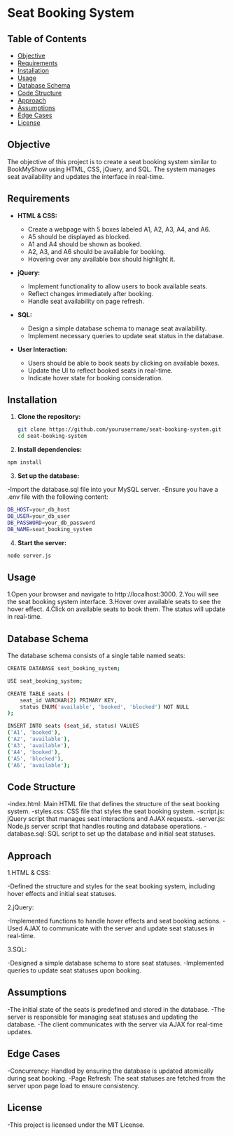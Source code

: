 # Seat Booking System

## Table of Contents
- [Objective](#objective)
- [Requirements](#requirements)
- [Installation](#installation)
- [Usage](#usage)
- [Database Schema](#database-schema)
- [Code Structure](#code-structure)
- [Approach](#approach)
- [Assumptions](#assumptions)
- [Edge Cases](#edge-cases)
- [License](#license)

## Objective
The objective of this project is to create a seat booking system similar to BookMyShow using HTML, CSS, jQuery, and SQL. The system manages seat availability and updates the interface in real-time.

## Requirements
- **HTML & CSS:**
  - Create a webpage with 5 boxes labeled A1, A2, A3, A4, and A6.
  - A5 should be displayed as blocked.
  - A1 and A4 should be shown as booked.
  - A2, A3, and A6 should be available for booking.
  - Hovering over any available box should highlight it.

- **jQuery:**
  - Implement functionality to allow users to book available seats.
  - Reflect changes immediately after booking.
  - Handle seat availability on page refresh.

- **SQL:**
  - Design a simple database schema to manage seat availability.
  - Implement necessary queries to update seat status in the database.

- **User Interaction:**
  - Users should be able to book seats by clicking on available boxes.
  - Update the UI to reflect booked seats in real-time.
  - Indicate hover state for booking consideration.

## Installation
1. **Clone the repository:**
   ```bash
   git clone https://github.com/yourusername/seat-booking-system.git
   cd seat-booking-system

2. **Install dependencies:**
```bash
npm install
```

3. **Set up the database:**

 -Import the database.sql file into your MySQL server.
 -Ensure you have a .env file with the following content:

```bash
DB_HOST=your_db_host
DB_USER=your_db_user
DB_PASSWORD=your_db_password
DB_NAME=seat_booking_system
```
4. **Start the server:**

```bash
node server.js
```

## **Usage**
1.Open your browser and navigate to http://localhost:3000.
2.You will see the seat booking system interface.
3.Hover over available seats to see the hover effect.
4.Click on available seats to book them. The status will update in real-time.

## **Database Schema**
The database schema consists of a single table named seats:

```bash
CREATE DATABASE seat_booking_system;

USE seat_booking_system;

CREATE TABLE seats (
    seat_id VARCHAR(2) PRIMARY KEY,
    status ENUM('available', 'booked', 'blocked') NOT NULL
);

INSERT INTO seats (seat_id, status) VALUES
('A1', 'booked'),
('A2', 'available'),
('A3', 'available'),
('A4', 'booked'),
('A5', 'blocked'),
('A6', 'available');
```

## **Code Structure**
-index.html: Main HTML file that defines the structure of the seat booking system.
-styles.css: CSS file that styles the seat booking system.
-script.js: jQuery script that manages seat interactions and AJAX requests.
-server.js: Node.js server script that handles routing and database operations.
-database.sql: SQL script to set up the database and initial seat statuses.

## **Approach**

1.HTML & CSS:

-Defined the structure and styles for the seat booking system, including hover effects and initial seat statuses.


2.jQuery:

-Implemented functions to handle hover effects and seat booking actions.
-Used AJAX to communicate with the server and update seat statuses in real-time.


3.SQL:

-Designed a simple database schema to store seat statuses.
-Implemented queries to update seat statuses upon booking.


## **Assumptions**
-The initial state of the seats is predefined and stored in the database.
-The server is responsible for managing seat statuses and updating the database.
-The client communicates with the server via AJAX for real-time updates.


## **Edge Cases**
-Concurrency: Handled by ensuring the database is updated atomically during seat booking.
-Page Refresh: The seat statuses are fetched from the server upon page load to ensure consistency.

## **License**
-This project is licensed under the MIT License.
